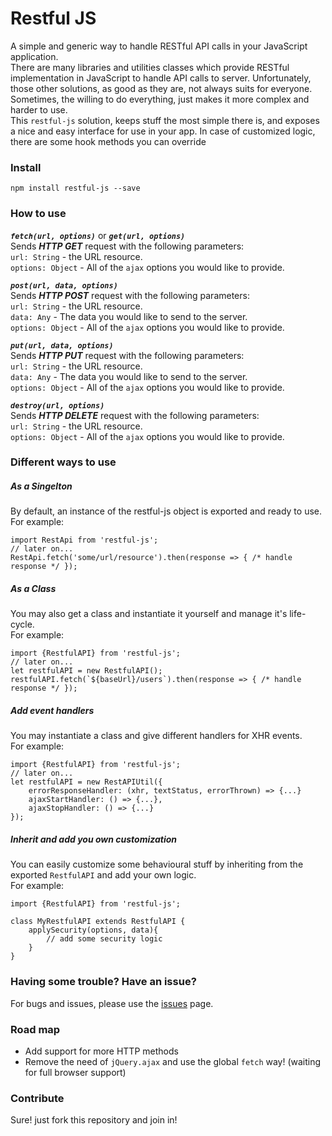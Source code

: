 # Restful JS
A simple and generic way to handle RESTful API calls in your JavaScript application.<br>
There are many libraries and utilities classes which provide RESTful implementation in JavaScript to handle API calls to server. Unfortunately, those other solutions, as good as they are, not always suits for everyone. Sometimes, the willing to do everything, just makes it more complex and harder to use. <br>
This `restful-js` solution, keeps stuff the most simple there is, and exposes a nice and easy interface for use in your app.
In case of customized logic, there are some hook methods you can override

### Install
```
npm install restful-js --save
```

### How to use
***`fetch(url, options)`*** or ***`get(url, options)`***<br>
Sends ***HTTP GET*** request with the following parameters:<br>
`url: String` - the URL resource.<br>
`options: Object` - All of the `ajax` options you would like to provide.

***`post(url, data, options)`***<br>
Sends ***HTTP POST*** request with the following parameters:<br>
`url: String` - the URL resource.<br>
`data: Any` - The data you would like to send to the server.<br>
`options: Object` - All of the `ajax` options you would like to provide.

***`put(url, data, options)`***<br>
Sends ***HTTP PUT*** request with the following parameters:<br>
`url: String` - the URL resource.<br>
`data: Any` - The data you would like to send to the server.<br>
`options: Object` - All of the `ajax` options you would like to provide.

***`destroy(url, options)`***<br>
Sends ***HTTP DELETE*** request with the following parameters:<br>
`url: String` - the URL resource.<br>
`options: Object` - All of the `ajax` options you would like to provide.

### Different ways to use

##### As a Singelton
By default, an instance of the restful-js object is exported and ready to use.<br>
For example:<br>
```
import RestApi from 'restful-js';
// later on...
RestApi.fetch('some/url/resource').then(response => { /* handle response */ });

```

##### As a Class
You may also get a class and instantiate it yourself and manage it's life-cycle. <br>
For example:<br>
```
import {RestfulAPI} from 'restful-js';
// later on...
let restfulAPI = new RestfulAPI();
restfulAPI.fetch(`${baseUrl}/users`).then(response => { /* handle response */ });
```

##### Add event handlers
You may instantiate a class and give different handlers for XHR events. <br>
For example:<br>
```
import {RestfulAPI} from 'restful-js';
// later on...
let restfulAPI = new RestAPIUtil({
	errorResponseHandler: (xhr, textStatus, errorThrown) => {...}
	ajaxStartHandler: () => {...},
	ajaxStopHandler: () => {...}
});
```

##### Inherit and add you own customization
You can easily customize some behavioural stuff by inheriting from the exported `RestfulAPI` and add your own logic.
<br>
For example:<br>
```
import {RestfulAPI} from 'restful-js';

class MyRestfulAPI extends RestfulAPI {
    applySecurity(options, data){
        // add some security logic
    }
}
```

### Having some trouble? Have an issue?
For bugs and issues, please use the [issues](https://github.com/zivl/restful-js/issues) page.


### Road map
* Add support for more HTTP methods
* Remove the need of `jQuery.ajax` and use the global `fetch` way! (waiting for full browser support)


### Contribute
Sure! just fork this repository and join in!
